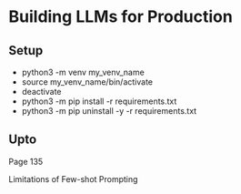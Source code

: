 # Building LLMs for Production

## Setup
* python3 -m venv my_venv_name
* source my_venv_name/bin/activate
* deactivate
* python3 -m pip install -r requirements.txt
* python3 -m pip uninstall -y -r requirements.txt

## Upto
Page 135

Limitations of Few-shot Prompting
